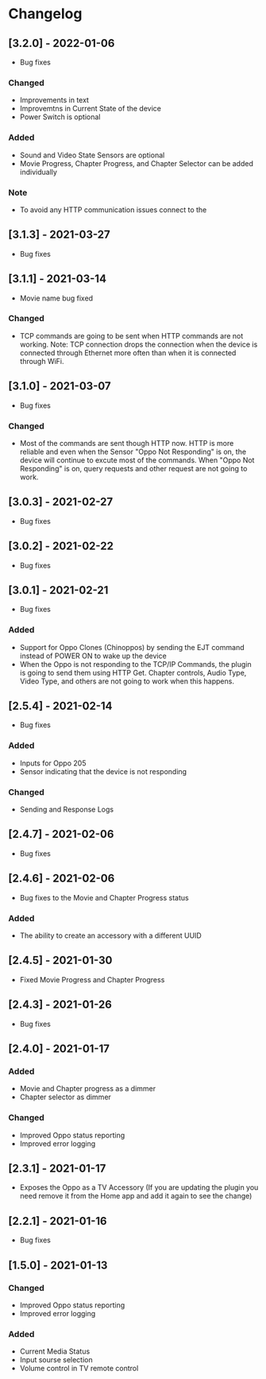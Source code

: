 # Changelog
## [3.2.0] - 2022-01-06
- Bug fixes
### Changed
- Improvements in text
- Improvemtns in Current State of the device
- Power Switch is optional
### Added
- Sound and Video State Sensors are optional
- Movie Progress, Chapter Progress, and Chapter Selector can be added individually
### Note
- To avoid any HTTP communication issues connect to the 

## [3.1.3] - 2021-03-27
- Bug fixes
## [3.1.1] - 2021-03-14
- Movie name bug fixed
### Changed
- TCP commands are going to be sent when HTTP commands are not working. Note: TCP connection drops the connection when the device is connected through Ethernet more often than when it is connected through WiFi.
## [3.1.0] - 2021-03-07
- Bug fixes
### Changed
- Most of the commands are sent though HTTP now. HTTP is more reliable and even when the Sensor "Oppo Not Responding" is on, the device will continue to excute most of the commands. When "Oppo Not Responding" is on, query requests and other request are not going to work. 
## [3.0.3] - 2021-02-27
- Bug fixes
## [3.0.2] - 2021-02-22
- Bug fixes
## [3.0.1] - 2021-02-21
- Bug fixes
### Added
- Support for Oppo Clones (Chinoppos) by sending the EJT command instead of POWER ON to wake up the device
- When the Oppo is not responding to the TCP/IP Commands, the plugin is going to send them using HTTP Get. Chapter controls, Audio Type, Video Type, and others are not going to work when this happens.
## [2.5.4] - 2021-02-14
- Bug fixes
### Added
- Inputs for Oppo 205
- Sensor indicating that the device is not responding
### Changed
- Sending and Response Logs
## [2.4.7] - 2021-02-06
- Bug fixes
## [2.4.6] - 2021-02-06
- Bug fixes to the Movie and Chapter Progress status
### Added
- The ability to create an accessory with a different UUID
## [2.4.5] - 2021-01-30
- Fixed Movie Progress and Chapter Progress
## [2.4.3] - 2021-01-26
- Bug fixes
## [2.4.0] - 2021-01-17
### Added
- Movie and Chapter progress as a dimmer
- Chapter selector as dimmer
### Changed
- Improved Oppo status reporting
- Improved error logging
## [2.3.1] - 2021-01-17
- Exposes the Oppo as a TV Accessory (If you are updating the plugin you need remove it from the Home app and add it again to see the change)
## [2.2.1] - 2021-01-16
- Bug fixes
## [1.5.0] - 2021-01-13
### Changed
- Improved Oppo status reporting
- Improved error logging
### Added
- Current Media Status
- Input sourse selection
- Volume control in TV remote control

